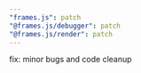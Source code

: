 ```yaml
---
"frames.js": patch
"@frames.js/debugger": patch
"@frames.js/render": patch
---
```


fix: minor bugs and code cleanup
